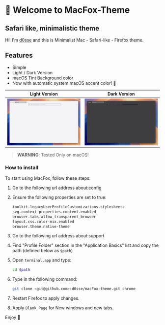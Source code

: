 # 👋 Welcome to MacFox-Theme

## Safari like, minimalistic theme

Hi! I'm [d0sse](https://github.com/d0sse) and this is Minimalist Mac - Safari-like - Firefox theme.

## Features

- Simple
- Light / Dark Version
- macOS Tint Background color
- Now with automatic system macOS accent color! 🎨

| Light Version | Dark Version |
|---|---|
|![Light Screenshot](screen-light.jpg "Screen")|![Dark Screenshot](screen-dark.jpg "Screen")|

> **WARNING**: Tested Only on macOS!

### How to install

To start using MacFox, follow these steps:

1. Go to the following url address about:config
2. Ensure the following properties are set to true:

    ```text
    toolkit.legacyUserProfileCustomizations.stylesheets
    svg.context-properties.content.enabled
    browser.tabs.allow_transparent_browser
    layout.css.color-mix.enabled
    browser.theme.native-theme
    ```

3. Go to the following url address about:support
4. Find "Profile Folder" section in the "Application Basics" list and copy the path (defined below as `$path`)
5. Open `terminal.app` and type:

    ```bash
    cd $path
    ```

6. Type in the following command:

    ```bash
    git clone <git@github.com>:d0sse/macFox-theme.git chrome
    ```

7. Restart Firefox to apply changes.

8. Apply `Blank Page` for New windows and new tabs.

Enjoy 🎉
